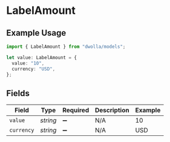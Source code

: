 # LabelAmount

## Example Usage

```typescript
import { LabelAmount } from "dwolla/models";

let value: LabelAmount = {
  value: "10",
  currency: "USD",
};
```

## Fields

| Field              | Type               | Required           | Description        | Example            |
| ------------------ | ------------------ | ------------------ | ------------------ | ------------------ |
| `value`            | *string*           | :heavy_minus_sign: | N/A                | 10                 |
| `currency`         | *string*           | :heavy_minus_sign: | N/A                | USD                |